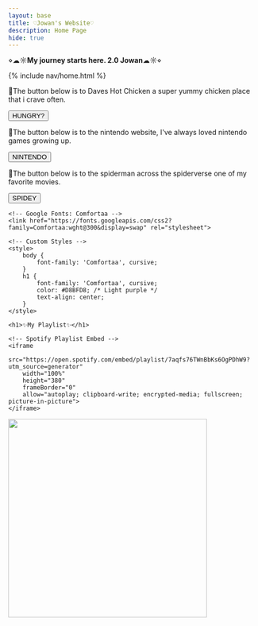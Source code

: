 ```yaml
---
layout: base
title: ♡Jowan's Website♡ 
description: Home Page
hide: true
---
```


⋄☁︎☼**My journey starts here. 2.0 Jowan**☁︎☼⋄

{% include nav/home.html %}

<p style="font-family: Comfortaa">
<div>
    <p> 🌸The button below is to Daves Hot Chicken a super yummy chicken place that i crave often. </p>
</div>
<a href="https://daveshotchicken.com/">
<button>HUNGRY?</button>
</a>


<div>
    <p> 🌸The button below is to the nintendo website, I've always loved nintendo games growing up. </p>
</div>
<a href="https://www.nintendo.com/us/?srsltid=AfmBOopAp1lkrbSCFCDzDvHEwLUnWC6_Ozmhdtcr8zHI_xV5yrJVZeGH">
<button>NINTENDO</button>
</a>


<div>
    <p> 🌸The button below is to the spiderman across the spiderverse one of my favorite movies. </p>
</div>
<a href="https://www.youtube.com/watch?v=shW9i6k8cB0">
<button>SPIDEY</button>
</a></p>




<html lang="en">
<head>
    <meta charset="UTF-8">
    <meta name="viewport" content="width=device-width, initial-scale=1.0">
    <title>My Spotify Playlist</title>

    <!-- Google Fonts: Comfortaa -->
    <link href="https://fonts.googleapis.com/css2?family=Comfortaa:wght@300&display=swap" rel="stylesheet">

    <!-- Custom Styles -->
    <style>
        body {
            font-family: 'Comfortaa', cursive;
        }
        h1 {
            font-family: 'Comfortaa', cursive;
            color: #D8BFD8; /* Light purple */
            text-align: center;
        }
    </style>
</head>
<body>

    <h1>✨My Playlist✨</h1>
    
    <!-- Spotify Playlist Embed -->
    <iframe 
        src="https://open.spotify.com/embed/playlist/7aqfs76TWnBbKs6OgPDhW9?utm_source=generator" 
        width="100%" 
        height="380" 
        frameBorder="0" 
        allow="autoplay; clipboard-write; encrypted-media; fullscreen; picture-in-picture">
    </iframe>

</body>
</html>





















<img src="https://i.pinimg.com/originals/25/e3/f7/25e3f70fbcd49d9798d8f2f6e43fa1c4.gif" width="400" height="400">
